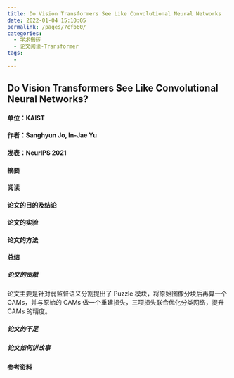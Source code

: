```yaml
---
title: Do Vision Transformers See Like Convolutional Neural Networks
date: 2022-01-04 15:10:05
permalink: /pages/7cfb60/
categories:
  - 学术搬砖
  - 论文阅读-Transformer
tags:
  - 
---
```

## Do Vision Transformers See Like Convolutional Neural Networks?

#### 单位：KAIST

#### 作者：Sanghyun Jo, In-Jae Yu

#### 发表：NeurIPS 2021

#### 摘要



#### 阅读

#### 论文的目的及结论



#### 论文的实验



#### 论文的方法



#### 总结

##### 论文的贡献

论文主要是针对弱监督语义分割提出了 Puzzle 模块，将原始图像分块后再算一个CAMs，并与原始的 CAMs 做一个重建损失，三项损失联合优化分类网络，提升 CAMs 的精度。

##### 论文的不足

##### 论文如何讲故事

#### 参考资料